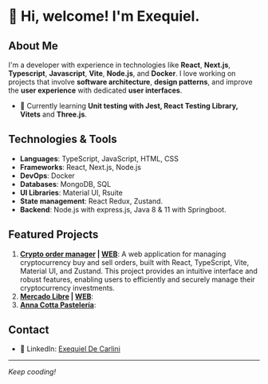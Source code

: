 # 👋 Hi, welcome! I'm Exequiel.

## About Me
I'm a developer with experience in technologies like **React**, **Next.js**, **Typescript**, **Javascript**, **Vite**, **Node.js**, and **Docker**. I love working on projects that involve **software architecture**, **design patterns**, and improve the **user experience** with dedicated **user interfaces**.

- 🌱 Currently learning **Unit testing with Jest, React Testing Library, Vitets** and **Three.js**.

## Technologies & Tools
- **Languages**: TypeScript, JavaScript, HTML, CSS
- **Frameworks**: React, Next.js, Node.js
- **DevOps**: Docker
- **Databases**: MongoDB, SQL
- **UI Libraries**: Material UI, Rsuite
- **State management**: React Redux, Zustand.
- **Backend**: Node.js with express.js, Java 8 & 11 with Springboot.

## Featured Projects
1. **[Crypto order manager](https://github.com/edecarlini/crypto-order-manager) | [WEB](https://crypto-order-manager.vercel.app/)**: A web application for managing cryptocurrency buy and sell orders, built with React, TypeScript, Vite, Material UI, and Zustand. This project provides an intuitive interface and robust features, enabling users to efficiently and securely manage their cryptocurrency investments.
2. **[Mercado Libre](https://github.com/edecarlini/meli-frontend) | [WEB](https://meli-frontend-psi.vercel.app/)**: 
3. **[Anna Cotta Pastelería](https://github.com/edecarlini/anna-cotta)**:

## Contact
- 💼 LinkedIn: [Exequiel De Carlini](https://linkedin.com/in/exequieldecarlini)

---
_Keep cooding!_

